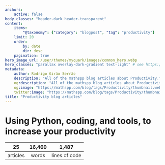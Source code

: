 ```yaml
---
anchors:
    active: false
body_classes: "header-dark header-transparent"
content:
    items:
        "@taxonomy": {"category": "blogpost", "tag": "productivity"}
    limit: 20
    order:
        by: date
        dir: desc
    pagination: true
hero_image_url: /user/themes/myquark/images/common_hero.webp
hero_classes: "parallax overlay-dark-gradient text-light" # see https://demo.getgrav.org/blog-skeleton/blog/hero-classes
metadata:
    author: Rodrigo Girão Serrão
    description: "All of the mathspp blog articles about Productivity."
    og:description: "All of the mathspp blog articles about Productivity."
    og:image: "https://mathspp.com/blog/tags/Productivity/thumbnail.webp"
    twitter:image: "https://mathspp.com/blog/tags/Productivity/thumbnail.webp"
title: "Productivity blog articles"
---
```



# Using Python, coding, and tools, to increase your productivity


<table class="stats-table">
    <thead>
        <tr>
            <th style="text-align: center;">25</th>
            <th style="text-align: center;">16,460</th>
            <th style="text-align: center;">1,487</th>
        </tr>
    </thead>
    <tbody>
        <tr>
            <td style="text-align: center;">articles</td>
            <td style="text-align: center;">words</td>
            <td style="text-align: center;">lines of code</td>
        </tr>
    </tbody>
</table>